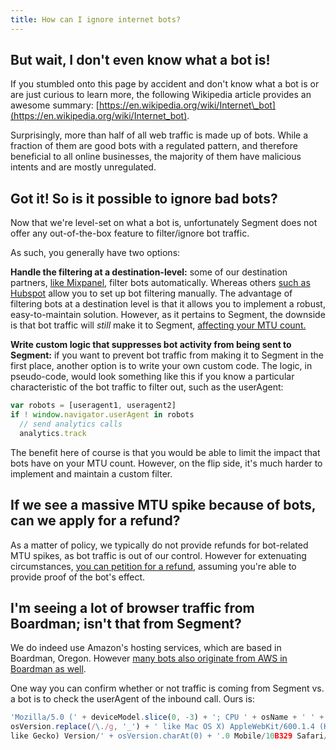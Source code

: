 ```yaml
---
title: How can I ignore internet bots?
---
```


## But wait, I don't even know what a bot is!

If you stumbled onto this page by accident and don't know what a bot is or are just curious to learn more, the following Wikipedia article provides an awesome summary: [https://en.wikipedia.org/wiki/Internet\_bot](https://en.wikipedia.org/wiki/Internet_bot).

Surprisingly, more than half of all web traffic is made up of bots. While a fraction of them are good bots with a regulated pattern, and therefore beneficial to all online businesses, the majority of them have malicious intents and are mostly unregulated.

## Got it! So is it possible to ignore bad bots?

Now that we're level-set on what a bot is, unfortunately Segment does not offer any out-of-the-box feature to filter/ignore bot traffic.

As such, you generally have two options:

**Handle the filtering at a destination-level:** some of our destination partners, [like Mixpanel](https://help.mixpanel.com/hc/en-us/articles/115004567946-Exclude-Bot-Activity-Web-JavaScript-), filter bots automatically. Whereas others [such as Hubspot](https://knowledge.hubspot.com/getting-started-with-hubspot-v2/how-to-filter-out-traffic-from-your-website-analytics) allow you to set up bot filtering manually. The advantage of filtering bots at a destination level is that it allows you to implement a robust, easy-to-maintain solution. However, as it pertains to Segment, the downside is that bot traffic will _still_ make it to Segment, [affecting your MTU count.](https://segment.com/docs/guides/usage-and-billing/how-are-mtus-calculated-by-segment/)

**Write custom logic that suppresses bot activity from being sent to Segment:** if you want to prevent bot traffic from making it to Segment in the first place, another option is to write your own custom code. The logic, in pseudo-code, would look something like this if you know a particular characteristic of the bot traffic to filter out, such as the userAgent:

```js
var robots = [useragent1, useragent2]
if ! window.navigator.userAgent in robots
  // send analytics calls
  analytics.track
```

The benefit here of course is that you would be able to limit the impact that bots have on your MTU count. However, on the flip side, it's much harder to implement and maintain a custom filter.

## If we see a massive MTU spike because of bots, can we apply for a refund?

As a matter of policy, we typically do not provide refunds for bot-related MTU spikes, as bot traffic is out of our control. However for extenuating circumstances, [you can petition for a refund](https://segment.com/contact/billing), assuming you're able to provide proof of the bot's effect.

## I'm seeing a lot of browser traffic from Boardman; isn't that from Segment?

We do indeed use Amazon's hosting services, which are based in Boardman, Oregon. However [many bots also originate from AWS in Boardman as well](https://productforums.google.com/forum/#!topic/webmasters/Ow5baxkjiPI).

One way you can confirm whether or not traffic is coming from Segment vs. a bot is to check the userAgent of the inbound call. Ours is:

```js
'Mozilla/5.0 (' + deviceModel.slice(0, -3) + '; CPU ' + osName + ' ' +
osVersion.replace(/\./g, '_') + ' like Mac OS X) AppleWebKit/600.1.4 (KHTML,
like Gecko) Version/' + osVersion.charAt(0) + '.0 Mobile/10B329 Safari/8536.25'
```
